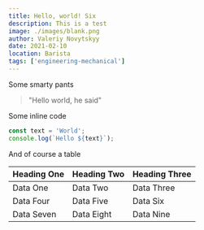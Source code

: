 ```yaml
---
title: Hello, world! Six
description: This is a test
image: ./images/blank.png
author: Valeriy Novytskyy
date: 2021-02-10
location: Barista
tags: ['engineering-mechanical']
---
```


Some smarty pants

> "Hello world, he said"

Some inline code

```javascript
const text = 'World';
console.log(`Hello ${text}`);
```

And of course a table

| Heading One | Heading Two | Heading Three |
| ----------- | ----------- | ------------- |
| Data One    | Data Two    | Data Three    |
| Data Four   | Data Five   | Data Six      |
| Data Seven  | Data Eight  | Data Nine     |
